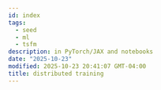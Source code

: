 ```yaml
---
id: index
tags:
  - seed
  - ml
  - tsfm
description: in PyTorch/JAX and notebooks
date: "2025-10-23"
modified: 2025-10-23 20:41:07 GMT-04:00
title: distributed training
---
```

